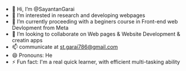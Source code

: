 - 👋 Hi, I’m @SayantanGarai
- 👀 I’m interested in research and developing webpages
- 🌱 I’m currently proceeding with a beginers course in Front-end web Devlopment from Meta
- 💞️ I’m looking to collaborate on Web pages & Website Development & creatin apps
- 📫 communicate at st.garai786@gmail.com
- 😄 Pronouns: He
- ⚡ Fun fact: I'm a real quick learner, with efficient multi-tasking ability

<!---
SayantanGarai/SayantanGarai is a ✨ special ✨ repository because its `README.md` (this file) appears on your GitHub profile.
You can click the Preview link to take a look at your changes.
--->
